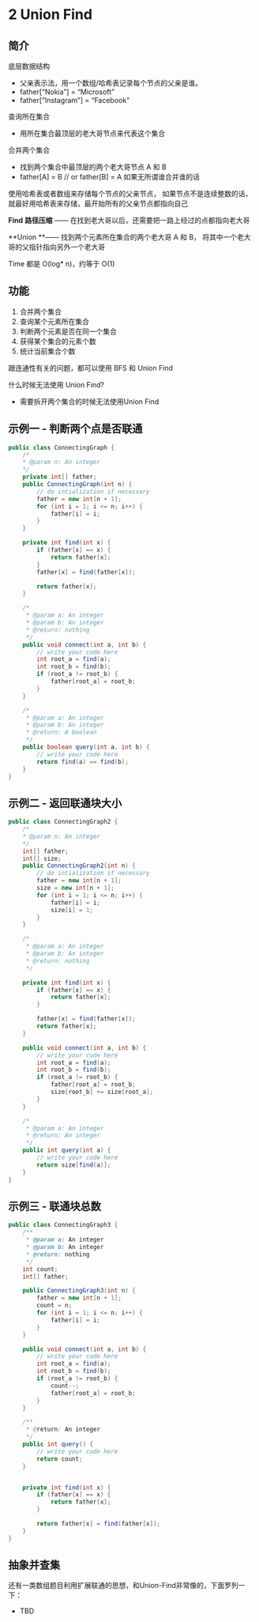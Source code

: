 # 2 Union Find

## 简介

底层数据结构

* 父亲表示法，用一个数组/哈希表记录每个节点的父亲是谁。
* father\[“Nokia”] = “Microsoft”
* father\[“Instagram”] = “Facebook”

查询所在集合

* 用所在集合最顶层的老大哥节点来代表这个集合

合并两个集合

* 找到两个集合中最顶层的两个老大哥节点 A 和 B
* father\[A] = B // or father\[B] = A 如果无所谓谁合并谁的话

使用哈希表或者数组来存储每个节点的父亲节点， 如果节点不是连续整数的话，就最好用哈希表来存储，最开始所有的父亲节点都指向自己

**Find** **路径压缩** —— 在找到老大哥以后，还需要把一路上经过的点都指向老大哥

**Union **—— 找到两个元素所在集合的两个老大哥 A 和 B， 将其中一个老大哥的父指针指向另外一个老大哥

Time 都是 O(log\* n)，约等于 O(1)

## 功能

1. 合并两个集合
2. 查询某个元素所在集合
3. 判断两个元素是否在同一个集合
4. 获得某个集合的元素个数
5. 统计当前集合个数

跟连通性有关的问题，都可以使用 BFS 和 Union Find

什么时候无法使用 Union Find?

* 需要拆开两个集合的时候无法使用Union Find

## 示例一 - 判断两个点是否联通

```java
public class ConnectingGraph {
    /*
    * @param n: An integer
    */
    private int[] father;
    public ConnectingGraph(int n) {
        // do intialization if necessary
        father = new int[n + 1];
        for (int i = 1; i <= n; i++) {
            father[i] = i;
        }
    }

    private int find(int x) {
        if (father[x] == x) {
            return father[x];
        }
        father[x] = find(father[x]);

        return father[x];
    } 

    /*
     * @param a: An integer
     * @param b: An integer
     * @return: nothing
     */
    public void connect(int a, int b) {
        // write your code here
        int root_a = find(a);
        int root_b = find(b);
        if (root_a != root_b) {
            father[root_a] = root_b;
        }
    }

    /*
     * @param a: An integer
     * @param b: An integer
     * @return: A boolean
     */
    public boolean query(int a, int b) {
        // write your code here
        return find(a) == find(b);
    }
}
```

## 示例二 - 返回联通块大小

```java
public class ConnectingGraph2 {
    /*
    * @param n: An integer
    */
    int[] father;
    int[] size;
    public ConnectingGraph2(int n) {
        // do intialization if necessary
        father = new int[n + 1];
        size = new int[n + 1];
        for (int i = 1; i <= n; i++) {
            father[i] = i;
            size[i] = 1;
        }
    }

    /*
     * @param a: An integer
     * @param b: An integer
     * @return: nothing
     */

    private int find(int x) {
        if (father[x] == x) {
            return father[x];
        }

        father[x] = find(father[x]);
        return father[x];
    }

    public void connect(int a, int b) {
        // write your code here
        int root_a = find(a);
        int root_b = find(b);
        if (root_a != root_b) {
            father[root_a] = root_b;
            size[root_b] += size[root_a];
        }
    }

    /*
     * @param a: An integer
     * @return: An integer
     */
    public int query(int a) {
        // write your code here
        return size[find(a)];
    }
}
```

## 示例三 - 联通块总数

```java
public class ConnectingGraph3 {
    /**
     * @param a: An integer
     * @param b: An integer
     * @return: nothing
     */
    int count;
    int[] father;

    public ConnectingGraph3(int n) {
        father = new int[n + 1];
        count = n;
        for (int i = 1; i <= n; i++) {
            father[i] = i;
        }
    }

    public void connect(int a, int b) {
        // write your code here
        int root_a = find(a);
        int root_b = find(b);
        if (root_a != root_b) {
            count--;
            father[root_a] = root_b;
        }
    }

    /**
     * @return: An integer
     */
    public int query() {
        // write your code here
        return count;
    }


    private int find(int x) {
        if (father[x] == x) {
            return father[x];
        }

        return father[x] = find(father[x]);
    }
}
```

## 抽象并查集

还有一类数组题目利用扩展联通的思想，和Union-Find非常像的，下面罗列一下：

* TBD
